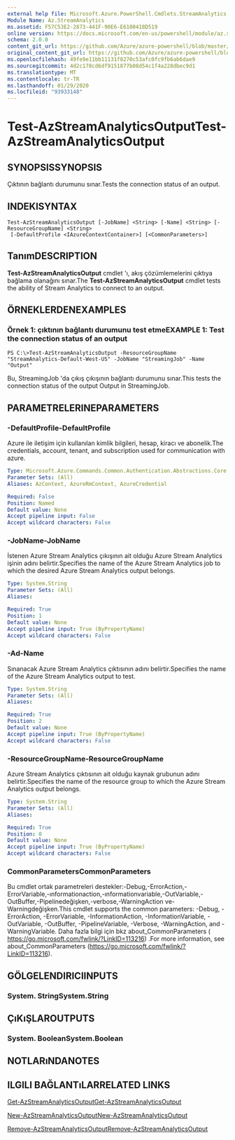 ```yaml
---
external help file: Microsoft.Azure.PowerShell.Cmdlets.StreamAnalytics.dll-Help.xml
Module Name: Az.StreamAnalytics
ms.assetid: F57C53E2-2873-441F-90E6-E6100418D519
online version: https://docs.microsoft.com/en-us/powershell/module/az.streamanalytics/test-azstreamanalyticsoutput
schema: 2.0.0
content_git_url: https://github.com/Azure/azure-powershell/blob/master/src/StreamAnalytics/StreamAnalytics/help/Test-AzStreamAnalyticsOutput.md
original_content_git_url: https://github.com/Azure/azure-powershell/blob/master/src/StreamAnalytics/StreamAnalytics/help/Test-AzStreamAnalyticsOutput.md
ms.openlocfilehash: 49fe9e11bb11131f8270c53afc0fc9fb6ab6dae9
ms.sourcegitcommit: 4d2c178cd6df9151877b08d54c1f4a228dbec9d1
ms.translationtype: MT
ms.contentlocale: tr-TR
ms.lasthandoff: 01/29/2020
ms.locfileid: "93933148"
---
```

# <span data-ttu-id="36f06-101">Test-AzStreamAnalyticsOutput</span><span class="sxs-lookup"><span data-stu-id="36f06-101">Test-AzStreamAnalyticsOutput</span></span>

## <span data-ttu-id="36f06-102">SYNOPSIS</span><span class="sxs-lookup"><span data-stu-id="36f06-102">SYNOPSIS</span></span>
<span data-ttu-id="36f06-103">Çıktının bağlantı durumunu sınar.</span><span class="sxs-lookup"><span data-stu-id="36f06-103">Tests the connection status of an output.</span></span>

## <span data-ttu-id="36f06-104">INDEKI</span><span class="sxs-lookup"><span data-stu-id="36f06-104">SYNTAX</span></span>

```
Test-AzStreamAnalyticsOutput [-JobName] <String> [-Name] <String> [-ResourceGroupName] <String>
 [-DefaultProfile <IAzureContextContainer>] [<CommonParameters>]
```

## <span data-ttu-id="36f06-105">Tanım</span><span class="sxs-lookup"><span data-stu-id="36f06-105">DESCRIPTION</span></span>
<span data-ttu-id="36f06-106">**Test-AzStreamAnalyticsOutput** cmdlet 'ı, akış çözümlemelerini çıktıya bağlama olanağını sınar.</span><span class="sxs-lookup"><span data-stu-id="36f06-106">The **Test-AzStreamAnalyticsOutput** cmdlet tests the ability of Stream Analytics to connect to an output.</span></span>

## <span data-ttu-id="36f06-107">ÖRNEKLERDEN</span><span class="sxs-lookup"><span data-stu-id="36f06-107">EXAMPLES</span></span>

### <span data-ttu-id="36f06-108">Örnek 1: çıktının bağlantı durumunu test etme</span><span class="sxs-lookup"><span data-stu-id="36f06-108">EXAMPLE 1: Test the connection status of an output</span></span>
```
PS C:\>Test-AzStreamAnalyticsOutput -ResourceGroupName "StreamAnalytics-Default-West-US" -JobName "StreamingJob" -Name "Output"
```

<span data-ttu-id="36f06-109">Bu, StreamingJob 'da çıkış çıkışının bağlantı durumunu sınar.</span><span class="sxs-lookup"><span data-stu-id="36f06-109">This tests the connection status of the output Output in StreamingJob.</span></span>

## <span data-ttu-id="36f06-110">PARAMETRELERINE</span><span class="sxs-lookup"><span data-stu-id="36f06-110">PARAMETERS</span></span>

### <span data-ttu-id="36f06-111">-DefaultProfile</span><span class="sxs-lookup"><span data-stu-id="36f06-111">-DefaultProfile</span></span>
<span data-ttu-id="36f06-112">Azure ile iletişim için kullanılan kimlik bilgileri, hesap, kiracı ve abonelik.</span><span class="sxs-lookup"><span data-stu-id="36f06-112">The credentials, account, tenant, and subscription used for communication with azure.</span></span>

```yaml
Type: Microsoft.Azure.Commands.Common.Authentication.Abstractions.Core.IAzureContextContainer
Parameter Sets: (All)
Aliases: AzContext, AzureRmContext, AzureCredential

Required: False
Position: Named
Default value: None
Accept pipeline input: False
Accept wildcard characters: False
```

### <span data-ttu-id="36f06-113">-JobName</span><span class="sxs-lookup"><span data-stu-id="36f06-113">-JobName</span></span>
<span data-ttu-id="36f06-114">İstenen Azure Stream Analytics çıkışının ait olduğu Azure Stream Analytics işinin adını belirtir.</span><span class="sxs-lookup"><span data-stu-id="36f06-114">Specifies the name of the Azure Stream Analytics job to which the desired Azure Stream Analytics output belongs.</span></span>

```yaml
Type: System.String
Parameter Sets: (All)
Aliases:

Required: True
Position: 1
Default value: None
Accept pipeline input: True (ByPropertyName)
Accept wildcard characters: False
```

### <span data-ttu-id="36f06-115">-Ad</span><span class="sxs-lookup"><span data-stu-id="36f06-115">-Name</span></span>
<span data-ttu-id="36f06-116">Sınanacak Azure Stream Analytics çıktısının adını belirtir.</span><span class="sxs-lookup"><span data-stu-id="36f06-116">Specifies the name of the Azure Stream Analytics output to test.</span></span>

```yaml
Type: System.String
Parameter Sets: (All)
Aliases:

Required: True
Position: 2
Default value: None
Accept pipeline input: True (ByPropertyName)
Accept wildcard characters: False
```

### <span data-ttu-id="36f06-117">-ResourceGroupName</span><span class="sxs-lookup"><span data-stu-id="36f06-117">-ResourceGroupName</span></span>
<span data-ttu-id="36f06-118">Azure Stream Analytics çıktısının ait olduğu kaynak grubunun adını belirtir.</span><span class="sxs-lookup"><span data-stu-id="36f06-118">Specifies the name of the resource group to which the Azure Stream Analytics output belongs.</span></span>

```yaml
Type: System.String
Parameter Sets: (All)
Aliases:

Required: True
Position: 0
Default value: None
Accept pipeline input: True (ByPropertyName)
Accept wildcard characters: False
```

### <span data-ttu-id="36f06-119">CommonParameters</span><span class="sxs-lookup"><span data-stu-id="36f06-119">CommonParameters</span></span>
<span data-ttu-id="36f06-120">Bu cmdlet ortak parametreleri destekler:-Debug,-ErrorAction,-ErrorVariable,-ınformationaction,-ınformationvariable,-OutVariable,-OutBuffer,-Pipelinedeğişken,-verbose,-WarningAction ve-Warningdeğişken.</span><span class="sxs-lookup"><span data-stu-id="36f06-120">This cmdlet supports the common parameters: -Debug, -ErrorAction, -ErrorVariable, -InformationAction, -InformationVariable, -OutVariable, -OutBuffer, -PipelineVariable, -Verbose, -WarningAction, and -WarningVariable.</span></span> <span data-ttu-id="36f06-121">Daha fazla bilgi için bkz about_CommonParameters ( https://go.microsoft.com/fwlink/?LinkID=113216) .</span><span class="sxs-lookup"><span data-stu-id="36f06-121">For more information, see about_CommonParameters (https://go.microsoft.com/fwlink/?LinkID=113216).</span></span>

## <span data-ttu-id="36f06-122">GÖLGELENDIRICI</span><span class="sxs-lookup"><span data-stu-id="36f06-122">INPUTS</span></span>

### <span data-ttu-id="36f06-123">System. String</span><span class="sxs-lookup"><span data-stu-id="36f06-123">System.String</span></span>

## <span data-ttu-id="36f06-124">ÇıKıŞLAR</span><span class="sxs-lookup"><span data-stu-id="36f06-124">OUTPUTS</span></span>

### <span data-ttu-id="36f06-125">System. Boolean</span><span class="sxs-lookup"><span data-stu-id="36f06-125">System.Boolean</span></span>

## <span data-ttu-id="36f06-126">NOTLARıNDA</span><span class="sxs-lookup"><span data-stu-id="36f06-126">NOTES</span></span>

## <span data-ttu-id="36f06-127">ILGILI BAĞLANTıLAR</span><span class="sxs-lookup"><span data-stu-id="36f06-127">RELATED LINKS</span></span>

[<span data-ttu-id="36f06-128">Get-AzStreamAnalyticsOutput</span><span class="sxs-lookup"><span data-stu-id="36f06-128">Get-AzStreamAnalyticsOutput</span></span>](./Get-AzStreamAnalyticsOutput.md)

[<span data-ttu-id="36f06-129">New-AzStreamAnalyticsOutput</span><span class="sxs-lookup"><span data-stu-id="36f06-129">New-AzStreamAnalyticsOutput</span></span>](./New-AzStreamAnalyticsOutput.md)

[<span data-ttu-id="36f06-130">Remove-AzStreamAnalyticsOutput</span><span class="sxs-lookup"><span data-stu-id="36f06-130">Remove-AzStreamAnalyticsOutput</span></span>](./Remove-AzStreamAnalyticsOutput.md)



